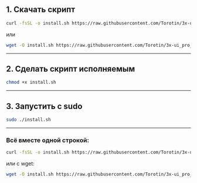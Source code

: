 ## 1. **Скачать скрипт**

```bash
curl -fsSL -o install.sh https://raw.githubusercontent.com/Torotin/3x-ui_pro_Docker/refs/heads/main/script/install.sh
```

или

```bash
wget -O install.sh https://raw.githubusercontent.com/Torotin/3x-ui_pro_Docker/refs/heads/main/script/install.sh
```

---

## 2. **Сделать скрипт исполняемым**

```bash
chmod +x install.sh
```

---

## 3. **Запустить с sudo**

```bash
sudo ./install.sh
```

---

### **Всё вместе одной строкой:**

```bash
curl -fsSL -o install.sh https://raw.githubusercontent.com/Torotin/3x-ui_pro_Docker/refs/heads/main/script/install.sh && chmod +x install.sh && sudo ./install.sh
```

или с wget:

```bash
wget -O install.sh https://raw.githubusercontent.com/Torotin/3x-ui_pro_Docker/refs/heads/main/script/install.sh && chmod +x install.sh && sudo ./install.sh
```